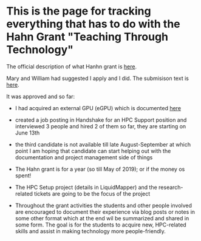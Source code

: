 # This is the page for tracking everything that has to do with the Hahn Grant "Teaching Through Technology"

The official description of what Hanhn grant is [here](https://www.pomona.edu/administration/academic-dean/funding/teaching-and-learning).

Mary and William had suggested I apply and I did. The submisison text is [here](https://github.com/Pomona-ITS/hpc/blob/master/projects/HahnGrant/ITS_HPC_Submission.md). 

It was approved and so far:

- I had acquired an external GPU (eGPU) which is documented [here](https://github.com/Pomona-ITS/hpc/blob/master/design/vendors/Sonnet/README.md)

- created a job posting in Handshake for an HPC Support position and interviewed 3 people and hired 2 of them so far, they are starting on June 13th

- the third candidate is not available till late August-September at which point I am hoping that candidate can start helping out with the documentation and project management side of things

- The Hahn grant is for a year (so till May of 2019); or if the money os spent!

- The HPC Setup project (details in LiquidMapper) and the research-related tickets are going to be the focus of the project

- Throughout the grant activities the students and other people involved are encouraged to document their experience via blog posts or notes in some other format which at the end wil be summarized and shared in some form. The goal is for the students to acquire new, HPC-related skills and assist in making technology more people-friendly.
